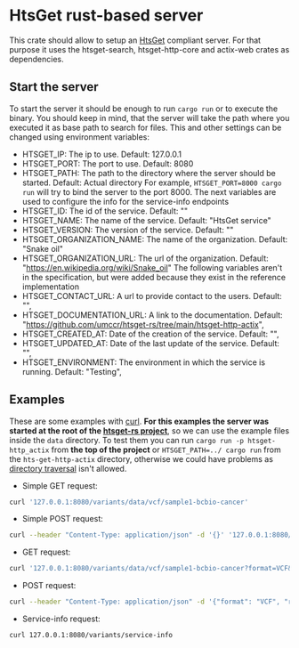 # HtsGet rust-based server
This crate should allow to setup an [HtsGet](http://samtools.github.io/hts-specs/htsget.html) compliant server. For that purpose it uses the htsget-search, htsget-http-core and actix-web crates as dependencies.
## Start the server
To start the server it should be enough to run `cargo run` or to execute the binary. You should keep in mind, that the server will take the path where you executed it as base path to search for files. This and other settings can be changed using environment variables:
* HTSGET_IP: The ip to use. Default: 127.0.0.1
* HTSGET_PORT: The port to use. Default: 8080
* HTSGET_PATH: The path to the directory where the server should be started. Default: Actual directory
For example, `HTSGET_PORT=8000 cargo run` will try to bind the server to the port 8000.
The next variables are used to configure the info for the service-info endpoints
* HTSGET_ID: The id of the service. Default: ""
* HTSGET_NAME: The name of the service. Default: "HtsGet service"
* HTSGET_VERSION: The version of the service. Default: ""
* HTSGET_ORGANIZATION_NAME: The name of the organization. Default: "Snake oil"
* HTSGET_ORGANIZATION_URL: The url of the organization. Default: "https://en.wikipedia.org/wiki/Snake_oil"
The following variables aren't in the specification, but were added because they exist in the reference implementation
* HTSGET_CONTACT_URL: A url to provide contact to the users. Default: "",
* HTSGET_DOCUMENTATION_URL: A link to the documentation. Default: "https://github.com/umccr/htsget-rs/tree/main/htsget-http-actix",
* HTSGET_CREATED_AT: Date of the creation of the service. Default: "",
* HTSGET_UPDATED_AT: Date of the last update of the service. Default: "",
* HTSGET_ENVIRONMENT: The environment in which the service is running. Default: "Testing",
## Examples
These are some examples with [curl](https://github.com/curl/curl).  **For this examples the server was started at the root of the [htsget-rs project](https://github.com/umccr/htsget-rs)**, so we can use the example files inside the `data` directory.
To test them you can run `cargo run -p htsget-http_actix` from **the top of the project** or `HTSGET_PATH=../ cargo run` from the `hts-get-http-actix` directory, otherwise we could have problems as [directory traversal](https://en.wikipedia.org/wiki/Directory_traversal_attack) isn't allowed.
* Simple GET request:
```bash
curl '127.0.0.1:8080/variants/data/vcf/sample1-bcbio-cancer'
```
* Simple POST request:
```bash
curl --header "Content-Type: application/json" -d '{}' '127.0.0.1:8080/variants/data/vcf/sample1-bcbio-cancer'
```
* GET request:
```bash
curl '127.0.0.1:8080/variants/data/vcf/sample1-bcbio-cancer?format=VCF&class=header'
```
* POST request:
```bash
curl --header "Content-Type: application/json" -d '{"format": "VCF", "regions": [{"referenceName": "chrM"}]}' '127.0.0.1:8080/variants/data/vcf/sample1-bcbio-cancer'
```
* Service-info request:
```bash
curl 127.0.0.1:8080/variants/service-info
```